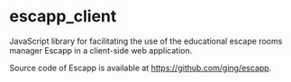 # escapp_client
JavaScript library for facilitating the use of the educational escape rooms manager Escapp in a client-side web application.

Source code of Escapp is available at https://github.com/ging/escapp.
